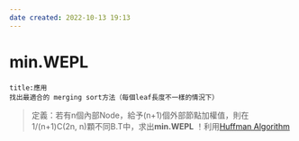 ```yaml
---
date created: 2022-10-13 19:13
---
```


# min.WEPL

```ad-tip
title:應用
找出最適合的 merging sort方法（每個leaf長度不一樣的情況下）
```

>定義：若有n個內部Node，給予(n+1)個外部節點加權值，則在1/(n+1)C(2n, n)顆不同B.T中，求出**min.WEPL**
>！利用[Huffman Algorithm](Huffman%20Algorithm.md)